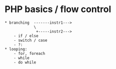 


# PHP basics / flow control 

    * branching  -------instr1--->
                 \
                  +-----instr2--->
        - if / else
        - switch / case
        - ?:
    * looping:
        - for, foreach
        - while
        - do while